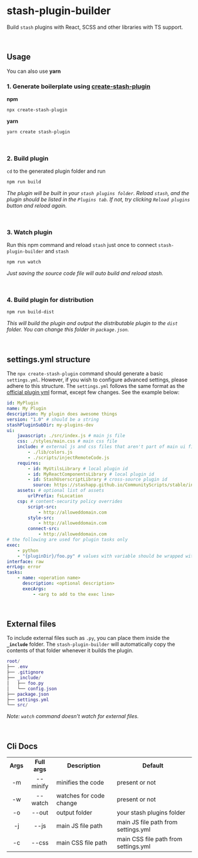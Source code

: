 # stash-plugin-builder

Build `stash` plugins with React, SCSS and other libraries with TS support.

</br>

## Usage

You can also use **yarn**

### 1. Generate boilerplate using [create-stash-plugin](https://github.com/Tetrax-10/create-stash-plugin)

**npm**

```sh
npx create-stash-plugin
```

**yarn**

```sh
yarn create stash-plugin
```

</br>

### 2. Build plugin

`cd` to the generated plugin folder and run

```sh
npm run build
```

_The plugin will be built in your `stash plugins folder`. Reload `stash`, and the plugin should be listed in the `Plugins tab`. If not, try clicking `Reload plugins` button and reload again._

</br>

### 3. Watch plugin

Run this npm command and reload `stash` just once to connect `stash-plugin-builder` and `stash`

```sh
npm run watch
```

_Just saving the source code file will auto build and reload stash._

</br>

### 4. Build plugin for distribution

```sh
npm run build-dist
```

_This will build the plugin and output the distributable plugin to the `dist` folder. You can change this folder in `package.json`._

</br>

## settings.yml structure

The `npx create-stash-plugin` command should generate a basic `settings.yml`. However, if you wish to configure advanced settings, please adhere to this structure. The `settings.yml` follows the same format as the [official plugin yml](https://docs.stashapp.cc/in-app-manual/plugins/#plugin-configuration-file-format) format, except few changes. See the example below:

```yml
id: MyPlugin
name: My Plugin
description: My plugin does awesome things
version: "1.0" # should be a string
stashPluginSubDir: my-plugins-dev
ui:
    javascript: ./src/index.js # main js file
    css: ./styles/main.css # main css file
    include: # external js and css files that aren't part of main ui files
        - ./lib/colors.js
        - ./scripts/injectRemoteCode.js
    requires:
        - id: MyUtilsLibrary # local plugin id
        - id: MyReactComponentsLibrary # local plugin id
        - id: StashUserscriptLibrary # cross-source plugin id
          source: https://stashapp.github.io/CommunityScripts/stable/index.yml # cross-source plugin source url
    assets: # optional list of assets
        urlPrefix: fsLocation
    csp: # content-security policy overrides
        script-src:
            - http://alloweddomain.com
        style-src:
            - http://alloweddomain.com
        connect-src:
            - http://alloweddomain.com
# the following are used for plugin tasks only
exec:
    - python
    - "{pluginDir}/foo.py" # values with variable should be wrapped with double quotes
interface: raw
errLog: error
tasks:
    - name: <operation name>
      description: <optional description>
      execArgs:
          - <arg to add to the exec line>
```

</br>

## External files

To include external files such as `.py`, you can place them inside the **`_include`** folder. The `stash-plugin-builder` will automatically copy the contents of that folder whenever it builds the plugin.

```lua
root/
├── .env
├── .gitignore
├── _include/
│   ├── foo.py
│   └── config.json
├── package.json
├── settings.yml
└── src/
```

_Note: `watch` command doesn't watch for external files._

</br>

## Cli Docs

<table>
  <tr align="center">
    <td><b>Args</b></td>
    <td><b>Full args</b></td>
    <td><b>Description</b></td>
    <td><b>Default</b></td>
  </tr>
  <tr align="center">
    <td>-m</td>
    <td>--minify</td>
    <td align="left">minifies the code</td>
    <td align="left">present or not</td>
  </tr>
  <tr align="center">
    <td>-w</td>
    <td>--watch</td>
    <td align="left">watches for code change</td>
    <td align="left">present or not</td>
  </tr>
  <tr align="center">
    <td>-o</td>
    <td>--out</td>
    <td align="left">output folder</td>
    <td align="left">your stash plugins folder</td>
  </tr>
  <tr align="center">
    <td>-j</td>
    <td>--js</td>
    <td align="left">main JS file path</td>
    <td align="left">main JS file path from settings.yml</td>
  </tr>
  <tr align="center">
    <td>-c</td>
    <td>--css</td>
    <td align="left">main CSS file path</td>
    <td align="left">main CSS file path from settings.yml</td>
  </tr>
</table>
